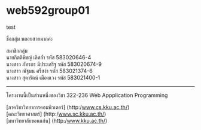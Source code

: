 # web592group01
test

ชื่อกลุ่ม พลอยสวยมากค่ะ<br>

สมาชิกกลุ่ม<br>
นายกิตติพิชญ์  เลิศล้ำ    รหัส 583020646-4 <br>
นางสาว ภัทรกร มีประเสริฐ รหัส 583020674-9 <br>
นางสาว ณัฐมน ศรีสง่า    รหัส 583021374-6 <br>
นางสาว สุดารัตน์ เมืองแวง รหัส 583021400-1 <br>


<hr>
โครงงานนี้เป็นส่วนหนึ่งของวิชา 322-236 Web Appplication Programming<br>

[ภาควิชาวิทยาการคอมพิวเตอร์] (http:/www.cs.kku.ac.th/)<br>
[คณะวิทยาศาสตร์] (http:/www.sc.kku.ac.th/)<br>
[มหาวิทยาลัยขอนแก่น] (http:/www.kku.ac.th/)<br>
